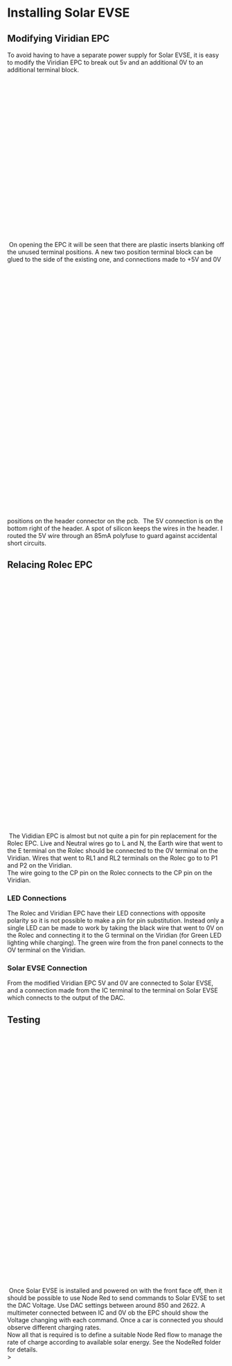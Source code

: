 <h1>Installing Solar EVSE</h1>
<h2>Modifying Viridian EPC</h2>
To avoid having to have a separate power supply for Solar EVSE, it is easy to modify the Viridian EPC to break out 5v and an additional 0V 
to an additional terminal block.<br>
<img href="/Images/viridian_evse1.jpg" height=400px>
On opening the EPC it will be seen that there are plastic inserts blanking off the unused terminal positions.
A new two position terminal block can be glued to the side of the existing one, and connections made to +5V and 0V positions on the header connector on the pcb.
<img href="/Images/viridian_evse3.jpg" height=600px>
The 5V connection is on the bottom right of the header.  A spot of silicon keeps the wires in the header.
I routed the 5V wire through an 85mA polyfuse to guard against accidental short circuits.<br>
<h2>Relacing Rolec EPC</h2><img href="/Images/solar_evse_install_2.jpg" height=600px>
The Vididian EPC is almost but not quite a pin for pin replacement for the Rolec EPC.
Live and Neutral wires go to L and N, the Earth wire that went to the E terminal on the Rolec should be connected to the 0V terminal on the Viridian.
Wires that went to RL1 and RL2 terminals on the Rolec go to to P1 and P2 on the Viridian.<br>
The wire going to the CP pin on the Rolec connects to the CP pin on the Viridian.<br>
<h3>LED Connections</h3>
The Rolec and Viridian EPC have their LED connections with opposite polarity so it is not possible to make a pin for pin substitution.
Instead only a single LED can be made to work by taking the black wire that went to 0V on the Rolec and connecting it to the G terminal on the Viridian (for Green LED lighting while charging). The green wire from the fron panel connects to the OV terminal on the Viridian.<br>
<h3>Solar EVSE Connection</h3>
From the modified Viridian EPC 5V and 0V are connected to Solar EVSE, and a connection made from the IC terminal to the terminal on Solar EVSE which connects to the output of the DAC.<br>
<h2>Testing</h2><img href="/Images/solar_evse_install_1.jpg" height=600px>
Once Solar EVSE is installed and powered on with the front face off, then it should be possible to use Node Red to send commands to Solar EVSE to set the DAC Voltage. Use DAC settings between around 850 and 2622.  A multimeter connected between IC and 0V ob the EPC should show the Voltage changing with each command.
Once a car is connected you should observe different charging rates.<br>
Now all that is required is to define a suitable Node Red flow to manage the rate of charge according to available solar energy.  See the NodeRed folder for details.<br>
>



